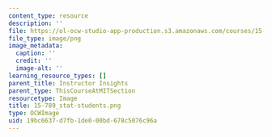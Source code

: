 ```yaml
---
content_type: resource
description: ''
file: https://ol-ocw-studio-app-production.s3.amazonaws.com/courses/15-879-research-seminar-in-system-dynamics-spring-2014/19bc6637d7fb1de000bd678c5076c96a_15-789_stat-students.png
file_type: image/png
image_metadata:
  caption: ''
  credit: ''
  image-alt: ''
learning_resource_types: []
parent_title: Instructor Insights
parent_type: ThisCourseAtMITSection
resourcetype: Image
title: 15-789_stat-students.png
type: OCWImage
uid: 19bc6637-d7fb-1de0-00bd-678c5076c96a
---
```

